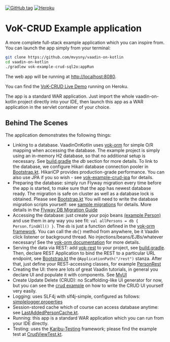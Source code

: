 [![GitHub tag](https://img.shields.io/github/tag/mvysny/vaadin-on-kotlin.svg)](https://github.com/mvysny/vaadin-on-kotlin/tags)
[![Heroku](https://heroku-badge.herokuapp.com/?app=vok-crud&style=flat&svg=1)](https://vok-crud.herokuapp.com/)

# VoK-CRUD Example application

A more complete full-stack example application which you can inspire from. You can launch the app simply from your terminal:

```bash
git clone https://github.com/mvysny/vaadin-on-kotlin
cd vaadin-on-kotlin
./gradlew vok-example-crud-sql2o:appRun
```

The web app will be running at [http://localhost:8080](http://localhost:8080).

You can find the [VoK-CRUD Live Demo](https://vok-crud.herokuapp.com/) running on Heroku.

The app is a standard WAR application. Just import the whole vaadin-on-kotlin project directly into your IDE, then launch this app
as a WAR application in the servlet container of your choice.

## Behind The Scenes

The application demonstrates the following things:

* Linking to a database. VaadinOnKotlin uses [vok-orm](https://github.com/mvysny/vok-orm) for simple O/R mapping when accessing the database.
  The example project is simply using an in-memory H2 database, so that no additional setup is necessary. See 
  [build.gradle](build.gradle) the *db* section for more details.
  To link to the database, we configure Hikari database connection pooler in [Bootstrap.kt](src/main/kotlin/example/crud_sql2o/Bootstrap.kt). HikariCP provides production-grade performance.
  You can also use JPA if you so wish - see [vok-example-crud-jpa](../vok-example-crud-jpa) for details.
* Preparing the database: simply run Flyway migration every time before the app is started, to make sure that the app has newest database ready.
  The migration is safe on cluster as well as a database lock is obtained.
  Please see [Bootstrap.kt](src/main/kotlin/example/crud_sql2o/Bootstrap.kt)
  You will need to write the database migration scripts yourself: see [sample migrations](src/main/resources/db/migration) for details.
  More details in the [Flyway DB Migration Guide](https://flywaydb.org/documentation/migration/sql)
* Accessing the database: just create your pojo beans [(example Person)](src/main/kotlin/example/crud_sql2o/personeditor/Person.kt)
  and use them in any way you see fit:
  `val allPersons = db { Person.findAll() }`. The `db` is just a function defined in the [vok-orm framework](https://github.com/mvysny/vok-orm).
  You can call the `db{}` method from anywhere, be it Vaadin click listener or background thread.
  No injections/beans/EJBs/whatever necessary! See the [vok-orm documentation](https://github.com/mvysny/vok-orm) for more details.
* Serving the data via REST: add [vok-rest](../vok-rest) to your project, see [build.gradle](build.gradle). Then, declare REST Application to bind
  the REST to a particular URL endpoint, see
  [Bootstrap.kt](src/main/kotlin/example/crud_sql2o/Bootstrap.kt)
  the `@ApplicationPath("/rest")` stanza. After that, just define your REST-accessing classes, for example
  [PersonRest](src/main/kotlin/example/crud_sql2o/PersonRest.kt)
* Creating the UI: there are lots of great Vaadin tutorials, in general you declare UI and populate it with components. See
  [MyUI](src/main/kotlin/example/crud_sql2o/MyUI.kt)
* Create Update Delete (CRUD): no Scaffolding-like UI generator for now, but you can see the
  [crud example](src/main/kotlin/example/crud_sql2o/personeditor) on how to write the CRUD UI yourself very easily.
* Logging: uses SLF4j with slf4j-simple, configured as follows: [simplelogger.properties](src/main/resources/simplelogger.properties)
* Session-stored cache which of course can access database anytime: see [LastAddedPersonCache.kt](src/main/kotlin/example/crud_sql2o/LastAddedPersonCache.kt).
* Running: this app is a standard WAR application which you can run from your IDE directly.
* Testing: uses the [Karibu-Testing](https://github.com/mvysny/karibu-testing) framework; please find the example test at [CrudViewTest.kt](src/test/kotlin/example/crud_sql2o/personeditor/CrudViewTest.kt).
